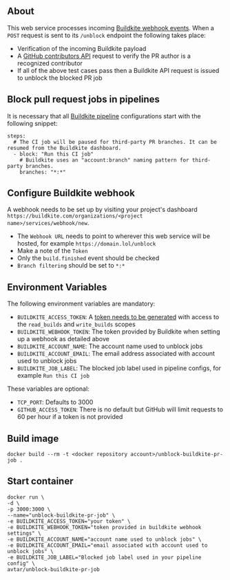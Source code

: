 ## About

This web service processes incoming [Buildkite webhook events](https://buildkite.com/docs/webhooks). When a ``POST`` request is sent to its ``/unblock`` endpoint the following takes place:
* Verification of the incoming Buildkite payload
* A [GitHub contributors API](https://developer.github.com/v3/repos/#list-contributors) request to verify the PR author is a recognized contributor
* If all of the above test cases pass then a Buildkite API request is issued to unblock the blocked PR job

## Block pull request jobs in pipelines

It is necessary that all [Buildkite pipeline](https://buildkite.com/docs/pipelines/pipelines) configurations start with the following snippet:

```
steps:
  # The CI job will be paused for third-party PR branches. It can be resumed from the Buildkite dashboard.
  - block: "Run this CI job"
    # Buildkite uses an "account:branch" naming pattern for third-party branches.
    branches: "*:*"
```

## Configure Buildkite webhook

A webhook needs to be set up by visiting your project's dashboard ``https://buildkite.com/organizations/<project name>/services/webhook/new``.
* The ``Webhook URL`` needs to point to wherever this web service will be hosted, for example ``https://domain.lol/unblock``
* Make a note of the ``Token``
* Only the ``build.finished`` event should be checked
* ``Branch filtering`` should be set to ``*:*``

## Environment Variables

The following environment variables are mandatory: 

* ``BUILDKITE_ACCESS_TOKEN``: A [token needs to be generated](https://buildkite.com/user/api-access-tokens/new) with access to the ``read_builds`` and ``write_builds`` scopes 
* ``BUILDKITE_WEBHOOK_TOKEN``: The token provided by Buildkite when setting up a webhook as detailed above
* ``BUILDKITE_ACCOUNT_NAME``: The account name used to unblock jobs
* ``BUILDKITE_ACCOUNT_EMAIL``: The email address associated with account used to unblock jobs
* ``BUILDKITE_JOB_LABEL``: The blocked job label used in pipeline configs, for example ``Run this CI job``

These variables are optional:

* ``TCP_PORT``: Defaults to 3000
* ``GITHUB_ACCESS_TOKEN``: There is no default but GitHub will limit requests to 60 per hour if a token is not provided

## Build image

    docker build --rm -t <docker repository account>/unblock-buildkite-pr-job .

## Start container

```
docker run \
-d \
-p 3000:3000 \
--name="unblock-buildkite-pr-job" \
-e BUILDKITE_ACCESS_TOKEN="your token" \
-e BUILDKITE_WEBHOOK_TOKEN="token provided in buildkite webhook settings" \
-e BUILDKITE_ACCOUNT_NAME="account name used to unblock jobs" \
-e BUILDKITE_ACCOUNT_EMAIL="email associated with account used to unblock jobs" \
-e BUILDKITE_JOB_LABEL="Blocked job label used in your pipeline config" \
avtar/unblock-buildkite-pr-job
```
